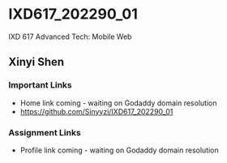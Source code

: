 # IXD617_202290_01
IXD 617 Advanced Tech: Mobile Web

## Xinyi Shen

### Important Links
- Home link coming - waiting on Godaddy domain resolution
- https://github.com/Sinyyzi/IXD617_202290_01

### Assignment Links
- Profile link coming - waiting on Godaddy domain resolution
